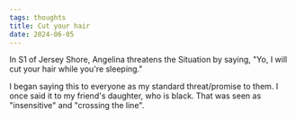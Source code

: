 ```yaml
---
tags: thoughts
title: Cut your hair
date: 2024-06-05
---
```


In S1 of Jersey Shore, Angelina threatens the Situation by saying, "Yo, I will cut your hair while you're sleeping." 

I began saying this to everyone as my standard threat/promise to them. I once said it to my friend's daughter, who is black. That was seen as "insensitive" and "crossing the line".

